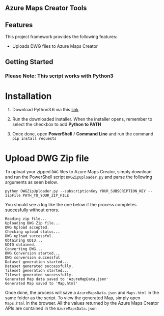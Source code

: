 ## Azure Maps Creator Tools

## Features

This project framework provides the following features:

* Uploads DWG files to Azure Maps Creator

## Getting Started

### **Please Note**: This script works with Python3

# Installation

1. Download Python3.6 via this [link](https://www.python.org/ftp/python/3.6.0/python-3.6.0-amd64.exe).

2. Run the downloaded installer. When the installer opens, remember to select the checkbox to add **Python to PATH**

3. Once done, open **PowerShell** / **Command Line** and run the command `pip install requests`

# Upload DWG Zip file

To upload your zipped `DWG` files to Azure Maps Creator, simply download and run the PowerShell script `DWGZipUploader.py` and parse the following arguments as seen below.

```
python DWGZipUploader.py --subscriptionKey YOUR_SUBSCRIPTION_KEY --zipFile PATH_TO_YOUR_ZIP_FILE
```

You should see a log like the one below if the process completes succesfully without errors.

```
Reading zip file...
Uploading DWG Zip file...
DWG Upload accepted.
Checking upload status...
DWG upload successful.
Obtaining UDID...
UDID obtained.
Converting DWG...
DWG Conversion started...
DWG conversion successful
Dataset generation started...
Dataset generated successfully.
Tileset generation started...
Tileset generated successfully.
Generated Map data saved to 'AzureMapData.json'
Generated Map saved to 'Map.html'
```

Once done, the process will save a `AzureMapsData.json` and `Maps.html` in the same folder as the script. To view the generated Map, simply open `Maps.html` in the browser. All the values returned by the Azure Maps Creator APIs are contained in the `AzureMapsData.json`

